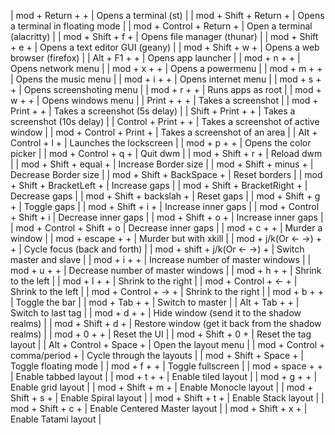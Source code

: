 |  mod      +  Return       +                +     |  Opens a terminal (st)                                |
|  mod      +  Shift        +  Return        +     |  Opens a terminal in floating mode                    |
|  mod      +  Control      +  Return        +     |  Open a terminal (alacritty)                          |
|  mod      +  Shift        +  f             +     |  Opens file manager (thunar)                          |
|  mod      +  Shift        +  e             +     |  Opens a text editor GUI (geany)                      |
|  mod      +  Shift        +  w             +     |  Opens a web browser (firefox)                        |
|  Alt      +  F1           +                +     |  Opens app launcher                                   |
|  mod      +  n            +                +     |  Opens network menu                                   |
|  mod      +  x            +                +     |  Opens a powermenu                                    |
|  mod      +  m            +                +     |  Opens the music menu                                 |
|  mod      +  i            +                +     |  Opens internet menu                                  |
|  mod      +  s            +                +     |  Opens screenshoting menu                             |
|  mod      +  r            +                +     |  Runs apps as root                                    |
|  mod      +  w            +                +     |  Opens windows menu                                   |
|  Print    +               +                +     |  Takes a screenshot                                   |
|  mod      +  Print        +                +     |  Takes a screenshot (5s delay)                        |
|  Shift    +  Print        +                +     |  Takes a screenshot (10s delay)                       |
|  Control  +  Print        +                +     |  Takes a screenshot of active window                  |
|  mod      +  Control      +  Print         +     |  Takes a screenshot of an area                        |
|  Alt      +  Control      +  l             +     |  Launches the lockscreen                              |
|  mod      +  p            +                +     |  Opens the color picker                               |
|  mod      +  Control      +  q             +     |  Quit dwm                                             |
|  mod      +  Shift        +  r             +     |  Reload dwm                                           |
|  mod      +  Shift        +  equal         +     |  Increase Border size                                 |
|  mod      +  Shift        +  minus         +     |  Decrease Border size                                 |
|  mod      +  Shift        +  BackSpace     +     |  Reset borders                                        |
|  mod      +  Shift        +  BracketLeft   +     |  Increase gaps                                        |
|  mod      +  Shift        +  BracketRight  +     |  Decrease gaps                                        |
|  mod      +  Shift        +  backslah      +     |  Reset gaps                                           |
|  mod      +  Shift        +  g             +     |  Toggle gaps                                          |
|  mod      +  Shift        +  i             +     |  Increase inner gaps                                  |
|  mod      +  Control      +  Shift         +  i  |  Decrease inner gaps                                  |
|  mod      +  Shift        +  o             +     |  Increase inner gaps                                  |
|  mod      +  Control      +  Shift         +  o  |  Decrease inner gaps                                  |
|  mod      +  c            +                +     |  Murder a window                                      |
|  mod      +  escape       +                +     |  Murder but with xkill                                |
|  mod      +  j/k(Or ← →)  +                +     |  Cycle focus (back and forth)                         |
|  mod      +  shift        +  j/k(Or ← →)   +     |  Switch master and slave                              |
|  mod      +  i            +                +     |  Increase number of master windows                    |
|  mod      +  u            +                +     |  Decrease number of master windows                    |
|  mod      +  h            +                +     |  Shrink to the left                                   |
|  mod      +  l            +                +     |  Shrink to the right                                  |
|  mod      +  Control      +  ←             +     |  Shrink to the left                                   |
|  mod      +  Control      +  →             +     |  Shrink to the right                                  |
|  mod      +  b            +                +     |  Toggle the bar                                       |
|  mod      +  Tab          +                +     |  Switch to master                                     |
|  Alt      +  Tab          +                +     |  Switch to last tag                                   |
|  mod      +  d            +                +     |  Hide window (send it to the shadow realms)           |
|  mod      +  Shift        +  d             +     |  Restore window (get it back from the shadow realms)  |
|  mod      +  0            +                +     |  Reset the UI                                         |
|  mod      +  Shift        +  0             +     |  Reset the tag layout                                 |
|  Alt      +  Control      +  Space         +     |  Open the layout menu                                 |
|  mod      +  Control      +  comma/period  +     |  Cycle through the layouts                            |
|  mod      +  Shift        +  Space         +     |  Toggle floating mode                                 |
|  mod      +  f            +                +     |  Toggle fullscreen                                    |
|  mod      +  space        +                +     |  Enable tabbed layout                                 |
|  mod      +  t            +                +     |  Enable tiled layout                                  |
|  mod      +  g            +                +     |  Enable grid layout                                   |
|  mod      +  Shift        +  m             +     |  Enable Monocle layout                                |
|  mod      +  Shift        +  s             +     |  Enable Spiral layout                                 |
|  mod      +  Shift        +  t             +     |  Enable Stack layout                                  |
|  mod      +  Shift        +  c             +     |  Enable Centered Master layout                        |
|  mod      +  Shift        +  x             +     |  Enable Tatami layout                                 |